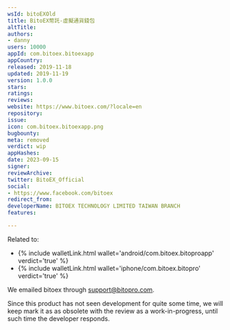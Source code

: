 ```yaml
---
wsId: bitoEXOld
title: BitoEX幣託-虛擬通貨錢包
altTitle: 
authors:
- danny
users: 10000
appId: com.bitoex.bitoexapp
appCountry: 
released: 2019-11-18
updated: 2019-11-19
version: 1.0.0
stars: 
ratings: 
reviews: 
website: https://www.bitoex.com/?locale=en
repository: 
issue: 
icon: com.bitoex.bitoexapp.png
bugbounty: 
meta: removed
verdict: wip
appHashes: 
date: 2023-09-15
signer: 
reviewArchive: 
twitter: BitoEX_Official
social:
- https://www.facebook.com/bitoex
redirect_from: 
developerName: BITOEX TECHNOLOGY LIMITED TAIWAN BRANCH
features: 

---
```


Related to: 

- {% include walletLink.html wallet='android/com.bitoex.bitoproapp' verdict='true' %}
- {% include walletLink.html wallet='iphone/com.bitoex.bitopro' verdict='true' %}

We emailed bitoex through support@bitopro.com. 

Since this product has not seen development for quite some time, we will keep mark it as as obsolete with the review as a work-in-progress, until such time the developer responds.
